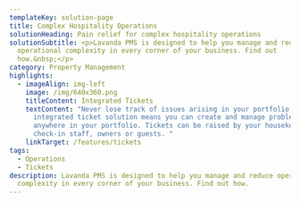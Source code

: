 ```yaml
---
templateKey: solution-page
title: Complex Hospitality Operations
solutionHeading: Pain relief for complex hospitality operations
solutionSubtitle: <p>Lavanda PMS is designed to help you manage and reduce
  operational complexity in every corner of your business. Find out
  how.&nbsp;</p>
category: Property Management
highlights:
  - imageAlign: img-left
    image: /img/640x360.png
    titleContent: Integrated Tickets
    textContent: "Never lose track of issues arising in your portfolio. Lavanda's
      integrated ticket solution means you can create and manage problems
      anywhere in your portfolio. Tickets can be raised by your housekeepers,
      check-in staff, owners or guests. "
    linkTarget: /features/tickets
tags:
  - Operations
  - Tickets
description: Lavanda PMS is designed to help you manage and reduce operational
  complexity in every corner of your business. Find out how.
---
```

